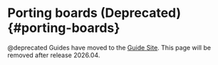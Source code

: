 Porting boards (Deprecated)                       {#porting-boards}
================

@deprecated Guides have moved to the [Guide Site](https://guide.riot-os.org/advanced_tutorials/porting_boards/).
This page will be removed after release 2026.04.
